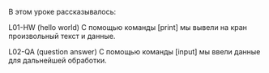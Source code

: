 В этом уроке рассказывалось:

L01-HW (hello world)
С помощью команды [print] мы вывели на кран произвольный текст и данные.

L02-QA (question answer)
C помощью команды [input] мы ввели данные для дальнейшей обработки.